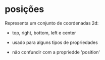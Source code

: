 # posições

Representa um conjunto de coordenadas 2d:

- top, right, bottom, left e center

- usado para alguns tipos de propriedades
- não confundir com a propriedde 'position'
